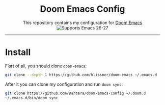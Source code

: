 <div align="center">

# Doom Emacs Config
This repository contains my configuration for [Doom Emacs](https://github.com/hlissner/doom-emacs)
![Supports Emacs 26-27](https://img.shields.io/badge/Supports-Emacs_26.1_--_27.x-blueviolet.svg?style=flat-square&logo=GNU%20Emacs&logoColor=white)

</div>

---

# Install
Fisrt of all, you should clone `doom-emacs`:
``` sh
git clone --depth 1 https://github.com/hlissner/doom-emacs ~/.emacs.d
```

After it you can clone my configuration and run `doom sync`:
``` sh
git clone https://github.com/Dantara/doom-emacs-config ~/.doom.d
~/.emacs.d/bin/doom sync
```
